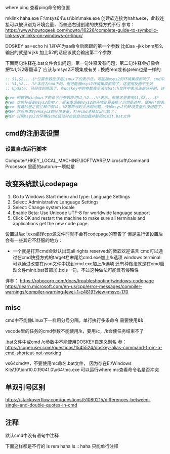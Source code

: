 where ping
    查看ping命令的位置

mklink haha.exe F:\msys64\usr\bin\make.exe
    创建软连接为haha.exe，此软连接可以被识别为环境变量，而普通右键创建的快捷方式不行
    参考：https://www.howtogeek.com/howto/16226/complete-guide-to-symbolic-links-symlinks-on-windows-or-linux/


DOSKEY aa=echo hi $1
其中$1为aa命令后面跟的第一个参数
比如aa -jkk bnm那么输出的就是hi jkk
加上$2的话应该就会输出第二个参数

下面两句注释在.bat文件会出问题，第一句注释没有问题，第二句注释会好像会把%1,%2等翻译了
应该与msys2环境集成有关
::换成rem或者@rem也是一样的
```cmd
:: $1,$2,...$*位置参数应该是Linux下的表示法，可能被msys2的环境集成影响了，cmd中用也生效
:: %1,%2,...%*本应为cmd下的，但可能被msys2环境集成影响了，这里用反而不生效
:: Update: 已经找到原因了，在doskey中的参数表示法与batch文件中表示法是分开的，详参：https://ss64.com/nt/doskey.html

@rem 照理说Windows下的命令行参数应用%1,%2...%*表示，但是这里要用$1,$2,...$*
@rem 之前怀疑是msys2影响了，后来发现把msys2的环境变量去掉了仍然是这样，使用%*的表示法反而不行
@rem 有趣的是之前注释中有%1，%2等符号时会出现问题，去掉msys2的环境变量后没问题了，
@REM 然后再次打开msys2的环境变量，打开cmd注释又出问题了；
@REM 说明msys2的环境在cmd启动时也会自动加载并解析minit.bat文件

```

## cmd的注册表设置
### 设置自动运行脚本
Computer\HKEY_LOCAL_MACHINE\SOFTWARE\Microsoft\Command Processor
里面的autorun一项就是


## 改变系统默认codepage
1. Go to Windows Start menu and type: Language Settings
2. Select: Administrative Language Settings
3. Select: Change system locale
4. Enable Beta: Use Unicode UTF-8 for worldwide language support
5. Click OK and restart the machine to make sure all terminals and applications get the new code page.

设置过后cl.exe编译cpp源文件时就不会有codepage的警告了
但是进行该设置后会有一些其它不舒服的地方：
- 一个就是打开cmd会默认出现all rights reserved的微软欢迎语言
  cmd可以通过在cmd快捷方式的target栏末尾给cmd.exe加上/k选项
  windows terminal可以通过改变在json文件中找到cmd.exe加上/k选项
  还有种做法就是在cmd启动文件minit.bat首部加上cls一句，不过这种做法可能具有侵略性

详参：
https://robocorp.com/docs/troubleshooting/windows-codepage
https://learn.microsoft.com/en-us/cpp/error-messages/compiler-warnings/compiler-warning-level-1-c4819?view=msvc-170


## misc
cmd中不能像Linux下一样用分号分隔，单行执行多条命令
需要使用&&

vscode里的任务的cmd参数不能使用/k，要用/c，/k会使任务结束不了

.bat文件中或cmd /c参数中不能使用DOSKEY自定义别名
参：https://superuser.com/questions/1545524/doskey-alias-command-from-a-cmd-shortcut-not-working

vs64cmd中，不要使用mc命名.bat文件，
因为存在E:\Windows Kits\10\bin\10.0.19041.0\x64\mc.exe
可以运行where mc查看命令名是否冲突

## 单双引号区别
https://stackoverflow.com/questions/51080215/differences-between-single-and-double-quotes-in-cmd


## 注释
默认cmd中没有语句中注释

下面这样都是不行的
ls rem haha
ls :: haha
只能单行注释
